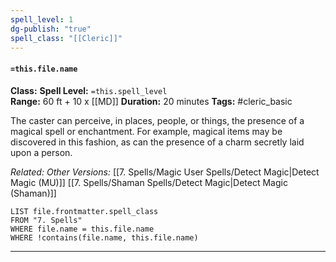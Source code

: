 ```yaml
---
spell_level: 1
dg-publish: "true"
spell_class: "[[Cleric]]"
---
```


#### `=this.file.name`

**Class:** 
**Spell Level:** `=this.spell_level`  
**Range:** 60 ft + 10 x [[MD]]
**Duration:** 20 minutes
**Tags:** #cleric_basic 

The caster can perceive, in places, people, or things, the presence of a magical spell or enchantment. For example, magical items may be discovered in this fashion, as can the presence of a charm secretly laid upon a person.

*Related:* 
*Other Versions:* [[7. Spells/Magic User Spells/Detect Magic|Detect Magic (MU)]] [[7. Spells/Shaman Spells/Detect Magic|Detect Magic (Shaman)]]
```dataview
LIST file.frontmatter.spell_class
FROM "7. Spells"
WHERE file.name = this.file.name
WHERE !contains(file.name, this.file.name)
```
___
